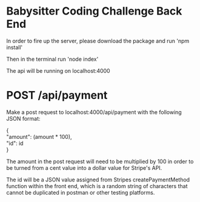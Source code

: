 # Babysitter Coding Challenge Back End

In order to fire up the server, please download the package and run 'npm install'

Then in the terminal run 'node index'

The api will be running on localhost:4000

# POST /api/payment

Make a post request to localhost:4000/api/payment with the following JSON format:

{
    <br/>
    "amount": (amount * 100),<br/>
    "id": id<br/>
}

The amount in the post request will need to be multiplied by 100 in order to be turned from a cent value into a dollar value for
Stripe's API.

The id will be a JSON value assigned from Stripes createPaymentMethod function within the front end, which is a random string
of characters that cannot be duplicated in postman or other testing platforms. 